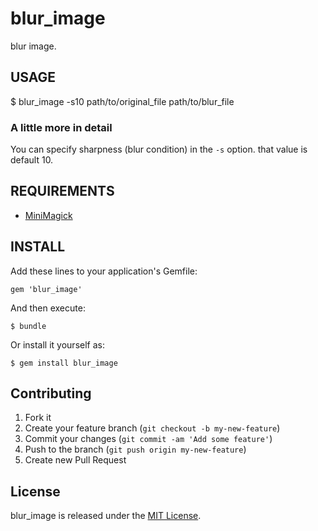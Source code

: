 # blur_image

blur image.

## USAGE

$ blur_image -s10 path/to/original_file path/to/blur_file

### A little more in detail

You can specify sharpness (blur condition) in the `-s` option. that value is default 10.

## REQUIREMENTS

* [MiniMagick](https://github.com/minimagick/minimagick)

## INSTALL

Add these lines to your application's Gemfile:

```
gem 'blur_image'
```

And then execute:

```
$ bundle
```

Or install it yourself as:

```
$ gem install blur_image
```

## Contributing

1. Fork it
2. Create your feature branch (`git checkout -b my-new-feature`)
3. Commit your changes (`git commit -am 'Add some feature'`)
4. Push to the branch (`git push origin my-new-feature`)
5. Create new Pull Request

## License

blur_image is released under the [MIT License](http://www.opensource.org/licenses/MIT).

